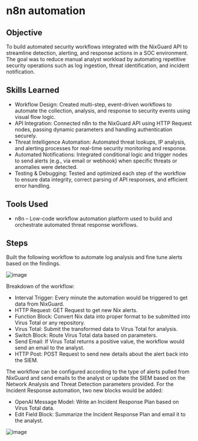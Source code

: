 # n8n automation

## Objective

To build automated security workflows integrated with the NixGuard API to streamline detection, alerting, and response actions in a SOC environment. The goal was to reduce manual analyst workload by automating repetitive security operations such as log ingestion, threat identification, and incident notification.

## Skills Learned

- Workflow Design: Created multi-step, event-driven workflows to automate the collection, analysis, and response to security events using visual flow logic.
- API Integration: Connected n8n to the NixGuard API using HTTP Request nodes, passing dynamic parameters and handling authentication securely.
- Threat Intelligence Automation: Automated threat lookups, IP analysis, and alerting processes for real-time security monitoring and response.
- Automated Notifications: Integrated conditional logic and trigger nodes to send alerts (e.g., via email or webhook) when specific threats or anomalies were detected.
- Testing & Debugging: Tested and optimized each step of the workflow to ensure data integrity, correct parsing of API responses, and efficient error handling.

## Tools Used
- n8n – Low-code workflow automation platform used to build and orchestrate automated threat response workflows.

## Steps

Built the following workflow to automate log analysis and fine tune alerts based on the findings.

![image](https://github.com/user-attachments/assets/8f61ff30-f43c-4b61-924a-1db6400be648)

Breakdown of the workflow:
-	Interval Trigger: Every minute the automation would be triggered to get data from NixGuard.
-	HTTP Request: GET Request to get new Nix alerts.
-	Function Block: Convert Nix data into proper format to be submitted into Virus Total or any repository.
-	Virus Total: Submit the transformed data to Virus Total for analysis.
-	Switch Block: Route Virus Total data based on parameters.
-	Send Email: If Virus Total returns a positive value, the workflow would send an email to the analyst.
-	HTTP Post: POST Request to send new details about the alert back into the SIEM.

The workflow can be configured according to the type of alerts pulled from NixGuard and send emails to the analyst or update the SIEM based on the Network Analysis and Threat Detection parameters provided. For the Incident Response automation, two new blocks would be added:

-	OpenAI Message Model: Write an Incident Response Plan based on Virus Total data.
-	Edit Field Block: Summarize the Incident Response Plan and email it to the analyst.

![image](https://github.com/user-attachments/assets/90ca2736-f877-439b-a64d-4c88c7e4f27e)
